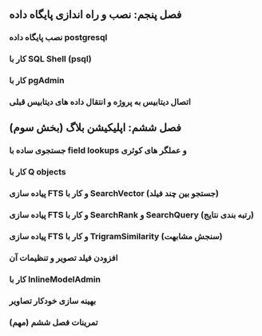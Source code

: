 ## فصل پنجم: نصب و راه اندازی پایگاه داده

### نصب پایگاه داده postgresql

### کار با SQL Shell (psql)

### کار با pgAdmin

### اتصال دیتابیس به پروژه و انتقال داده های دیتابیس قبلی

## فصل ششم: اپلیکیشن بلاگ (بخش سوم)

### جستجوی ساده با field lookups و عملگر های کوئری

### کار با Q objects

### پیاده سازی FTS و کار با SearchVector (جستجو بین چند فیلد)

### پیاده سازی FTS و کار با SearchRank و SearchQuery (رتبه بندی نتایج)

### پیاده سازی FTS و کار با TrigramSimilarity (سنجش مشابهت)

### افزودن فیلد تصویر و تنظیمات آن

### کار با InlineModelAdmin

### بهینه سازی خودکار تصاویر

### تمرینات فصل ششم (مهم)
